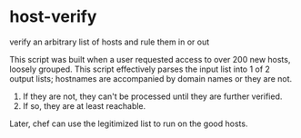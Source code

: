# host-verify
verify an arbitrary list of hosts and rule them in or out

This script was built when a user requested access to over 200 new hosts, loosely grouped. This script effectively parses the input list into 1 of 2 output lists; hostnames are accompanied by domain names or they are not.
1. If they are not, they can't be processed until they are further verified.
2. If so, they are at least reachable.

Later, chef can use the legitimized list to run on the good hosts.
